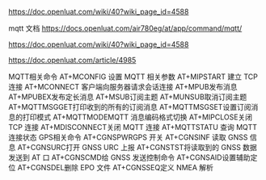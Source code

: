 
https://doc.openluat.com/wiki/40?wiki_page_id=4588



mqtt 文档 https://docs.openluat.com/air780eg/at/app/command/mqtt/



https://doc.openluat.com/wiki/40?wiki_page_id=4588


https://doc.openluat.com/article/4985

MQTT相关命令
AT+MCONFIG 设置 MQTT 相关参数
AT+MIPSTART 建立 TCP 连接
AT+MCONNECT 客户端向服务器请求会话连接
AT+MPUB发布消息
AT+MPUBEX发布定长消息
AT+MSUB订阅主题
AT+MUNSUB取消订阅主题
AT+MQTTMSGGET打印收到的所有的订阅消息
AT+MQTTMSGSET设置订阅消息的打印模式
AT+MQTTMODEMQTT 消息编码格式切换
AT+MIPCLOSE关闭 TCP 连接
AT+MDISCONNECT关闭 MQTT 连接
AT+MQTTSTATU 查询 MQTT 连接状态
GPS相关命令
AT+CGNSPWRGPS 开关
AT+CGNSINF 读取 GNSS 信息
AT+CGNSURC打开 GNSS URC 上报
AT+CGNSTST将读取到的 GNSS 数据发送到 AT 口
AT+CGNSCMD给 GNSS 发送控制命令
AT+CGNSAID设置辅助定位
AT+CGNSDEL删除 EPO 文件
AT+CGNSSEQ定义 NMEA 解析